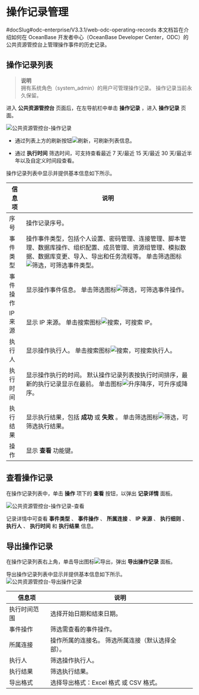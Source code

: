 操作记录管理 
===========================
#docSlug#odc-enterprise/V3.3.1/web-odc-operating-records
本文档旨在介绍如何在 OceanBase 开发者中心（OceanBase Developer Center，ODC）的公共资源管控台上管理操作事件的历史记录。

操作记录列表 
---------------------------

> **说明**<br> 
> 拥有系统角色（system_admin）的用户可管理操作记录。
> 操作记录当前永久保留。

进入 **公共资源管控台** 页面后，在左导航栏中单击 **操作记录** ，进入 **操作记录** 页面。

![公共资源管控台-操作记录](https://obbusiness-private.oss-cn-shanghai.aliyuncs.com/doc/img/odc/%E5%85%AC%E5%85%B1%E8%B5%84%E6%BA%90%E7%AE%A1%E6%8E%A7%E5%8F%B0-%E6%93%8D%E4%BD%9C%E8%AE%B0%E5%BD%95%E7%AE%A1%E7%90%86-1.png)

* 通过列表上方的刷新按钮![刷新](https://help-static-aliyun-doc.aliyuncs.com/assets/img/zh-CN/7155018461/p420125.jpg)，可刷新列表信息。

  

* 通过 **执行时间** 筛选时间，可支持查看最近 7 天/最近 15 天/最近 30 天/最近半年以及自定义时间段查看。

  




操作记录列表中显示并提供基本信息如下所示。


|  信息项  |                                                                                                  说明                                                                                                  |
|-------|------------------------------------------------------------------------------------------------------------------------------------------------------------------------------------------------------|
| 序号    | 操作记录序号。                                                                                                                                                                                              |
| 事件类型  | 操作事件类型，包括个人设置、密码管理、连接管理、脚本管理、数据库操作、组织配置、成员管理、资源组管理、模拟数据、数据库变更、导入、导出和任务流程等。 单击筛选图标![筛选](https://help-static-aliyun-doc.aliyuncs.com/assets/img/zh-CN/0583667361/p352180.jpg)，可筛选事件类型。 |
| 事件操作  | 显示操作事件信息。 单击筛选图标![筛选](https://help-static-aliyun-doc.aliyuncs.com/assets/img/zh-CN/0583667361/p352180.jpg)，可筛选事件操作。                                                                  |
| IP 来源 | 显示 IP 来源。 单击搜索图标![搜索](https://help-static-aliyun-doc.aliyuncs.com/assets/img/zh-CN/7155018461/p417135.jpg)，可搜索 IP。                                                                   |
| 执行人   | 显示操作执行人。 单击搜索图标![搜索](https://help-static-aliyun-doc.aliyuncs.com/assets/img/zh-CN/7155018461/p417135.jpg)，可搜索执行人。                                                                    |
| 执行时间  | 显示操作执行的时间。 默认操作记录列表按执行时间排序，最新的执行记录显示在最前。 单击图标![升序降序](https://help-static-aliyun-doc.aliyuncs.com/assets/img/zh-CN/7155018461/p420143.jpg)，可升序或降序。                    |
| 执行结果  | 显示执行结果，包括 **成功** 或 **失败** 。 单击筛选图标![筛选](https://help-static-aliyun-doc.aliyuncs.com/assets/img/zh-CN/0583667361/p352180.jpg)，可筛选执行结果。                                                |
| 操作    | 显示 **查看** 功能键。                                                                                                                                                                                       |



查看操作记录 
---------------------------

在操作记录列表中，单击 **操作** 项下的 **查看** 按钮，以弹出 **记录详情** 面板。

![公共资源管控台-操作记录-查看](https://obbusiness-private.oss-cn-shanghai.aliyuncs.com/doc/img/odc/%E5%85%AC%E5%85%B1%E8%B5%84%E6%BA%90%E7%AE%A1%E6%8E%A7%E5%8F%B0-%E6%93%8D%E4%BD%9C%E8%AE%B0%E5%BD%95%E7%AE%A1%E7%90%86-2.png)

记录详情中可查看 **事件类型** 、 **事件操作** 、 **所属连接** 、 **IP 来源** 、 **执行细则** 、 **执行人** 、 **执行时间** 和 **执行结果** 信息。

导出操作记录 
---------------------------

在操作记录列表右上角，单击导出图标![导出](https://help-static-aliyun-doc.aliyuncs.com/assets/img/zh-CN/7155018461/p417273.jpg)，弹出 **导出操作记录** 面板。

导出操作记录列表中显示并提供基本信息如下所示。
![公共资源管控台-导出操作记录](https://obbusiness-private.oss-cn-shanghai.aliyuncs.com/doc/img/odc/%E5%85%AC%E5%85%B1%E8%B5%84%E6%BA%90%E7%AE%A1%E6%8E%A7%E5%8F%B0-%E6%93%8D%E4%BD%9C%E8%AE%B0%E5%BD%95%E7%AE%A1%E7%90%86-3.png)


|  信息项   |                    说明                     |
|--------|-------------------------------------------|
| 执行时间范围 | 选择开始日期和结束日期。                              |
| 事件操作   | 筛选需查看的事件操作。                               |
| 所属连接   | 操作所属的连接名。 筛选所属连接（默认选择全部）。 |
| 执行人    | 筛选操作执行人。                                  |
| 执行结果   | 筛选执行结果。                                   |
| 导出格式   | 选择导出格式：Excel 格式 或 CSV 格式。                 |


